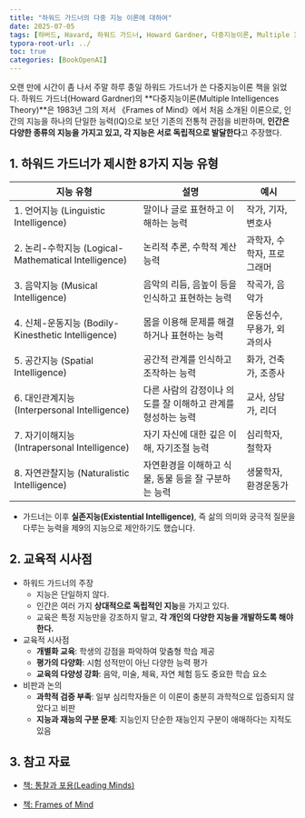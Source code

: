 ```yaml
---
title: "하워드 가드너의 다중 지능 이론에 대하여"
date: 2025-07-05
tags: [하버드, Havard, 하워드 가드너, Howard Gardner, 다중지능이론, Multiple Intelligences Theory, Frames of Mind]
typora-root-url: ../
toc: true
categories: [BookOpenAI]
---
```


오랜 만에 시간이 좀 나서 주말 하루 종일 하워드 가드너가 쓴 다중지능이론 책을 읽었다.  하워드 가드너(Howard Gardner)의 **다중지능이론(Multiple Intelligences Theory)**은 1983년 그의 저서 《Frames of Mind》에서 처음 소개된 이론으로, 인간의 지능을 하나의 단일한 능력(IQ)으로 보던 기존의 전통적 관점을 비판하며, **인간은 다양한 종류의 지능을 가지고 있고, 각 지능은 서로 독립적으로 발달한다**고 주장했다. 



## 1. 하워드 가드너가 제시한 **8가지 지능 유형**

| 지능 유형                                            | 설명                                                         | 예시                       |
| ---------------------------------------------------- | ------------------------------------------------------------ | -------------------------- |
| 1. 언어지능 (Linguistic Intelligence)                | 말이나 글로 표현하고 이해하는 능력                           | 작가, 기자, 변호사         |
| 2. 논리-수학지능 (Logical-Mathematical Intelligence) | 논리적 추론, 수학적 계산 능력                                | 과학자, 수학자, 프로그래머 |
| 3. 음악지능 (Musical Intelligence)                   | 음악의 리듬, 음높이 등을 인식하고 표현하는 능력              | 작곡가, 음악가             |
| 4. 신체-운동지능 (Bodily-Kinesthetic Intelligence)   | 몸을 이용해 문제를 해결하거나 표현하는 능력                  | 운동선수, 무용가, 외과의사 |
| 5. 공간지능 (Spatial Intelligence)                   | 공간적 관계를 인식하고 조작하는 능력                         | 화가, 건축가, 조종사       |
| 6. 대인관계지능 (Interpersonal Intelligence)         | 다른 사람의 감정이나 의도를 잘 이해하고 관계를 형성하는 능력 | 교사, 상담가, 리더         |
| 7. 자기이해지능 (Intrapersonal Intelligence)         | 자기 자신에 대한 깊은 이해, 자기조절 능력                    | 심리학자, 철학자           |
| 8. 자연관찰지능 (Naturalistic Intelligence)          | 자연환경을 이해하고 식물, 동물 등을 잘 구분하는 능력         | 생물학자, 환경운동가       |

* 가드너는 이후 **실존지능(Existential Intelligence)**, 즉 삶의 의미와 궁극적 질문을 다루는 능력을 제9의 지능으로 제안하기도 했습니다.



## 2. 교육적 시사점

* 하워드 가드너의 주장 
  * 지능은 단일하지 않다.
  * 인간은 여러 가지 **상대적으로 독립적인 지능**을 가지고 있다.
  * 교육은 특정 지능만을 강조하지 말고, **각 개인의 다양한 지능을 개발하도록 해야 한다.**
* 교육적 시사점
  * **개별화 교육**: 학생의 강점을 파악하여 맞춤형 학습 제공
  * **평가의 다양화**: 시험 성적만이 아닌 다양한 능력 평가
  * **교육의 다양성 강화**: 음악, 미술, 체육, 자연 체험 등도 중요한 학습 요소
* 비판과 논의
  * **과학적 검증 부족**: 일부 심리학자들은 이 이론이 충분히 과학적으로 입증되지 않았다고 비판
  * **지능과 재능의 구분 문제**: 지능인지 단순한 재능인지 구분이 애매하다는 지적도 있음





## 3. 참고 자료

* [책: 통찰과 포용(Leading Minds)](https://product.kyobobook.co.kr/detail/S000001467088)

* [책: Frames of Mind](https://www.amazon.com/s?k=frames+of+mind+howard+gardner&rh=n%3A283155&hvbmt=%7BBidMatchType%7D&hvdev=c&tag=googhydr-20&ref=pd_sl_5drh44zcl3_e)

  